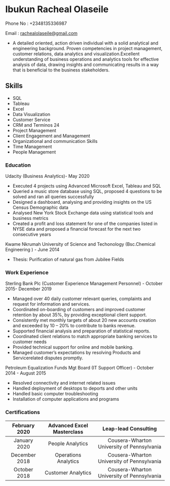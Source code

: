 # Ibukun Racheal Olaseile
Phone No : +2348135336987

Email : rachealolaseile@gmail.com
- A detailed oriented, action driven individual with a solid analytical and engineering background. Proven competencies in project management, customer relations, data analytics and visualization.Excellent understanding of business operations and analytics tools for effective analysis of data, drawing insights and communicating results in a way that is beneficial to the business stakeholders. 
## Skills
* SQL                                 
* Tableau                            
* Excel                              
* Data Visualization                  
* Customer Service                   
* CRM and Terminos 24 
* Project Management
* Client Engagement and Management 
* Organizational and communication Skills 
* Time Management
* People Management


### Education
  Udacity (Business Analytics)- May 2020
  *	Executed 4 projects using Advanced Microsoft Excel, Tableau and SQL
  * Queried a music store database using SQL, proposed 4 questions to be solved and ran all queries successfully
  * Designed a dashboard, analysing and providing insights on the US Census Demographic data
  * Analysed New York Stock Exchange data using statistical tools and business metrics 
  * Created a profit and loss statement for one of the companies listed in NYSE data and proposed a financial forecast for the next two consecutive years 
  
 Kwame Nkrumah University of Science and Techonology (Bsc.Chemical Engineering ) - June 2014
 * Thesis: Purification of natural gas from Jubilee Fields 


### Work Experience 
 Sterling Bank Plc (Customer Experience Management Personnel) - October 2015- December 2019
* Managed over 40 daily customer relevant queries, complaints and request for information and services. 
* Coordinated on-boarding of customers and improved customer retention by about 35%, by providing exceptional client support. 
* Consistently met monthly targets of about 20 new accounts creation and exceeded by 10 – 20% to contribute to banks revenue.  
* Supported financial analysis and preparation of statistical reports.   
* Coordinated client relations to match appropriate banking services to customer needs 
* Provided technical support for online and mobile banking. 
*	Managed customer’s expectations by resolving Products and Servicerelated disputes promptly. 

Petroleum Equalization Funds Mgt Board (IT Support Officer) - October 2014 - August 2015
*	Resolved connectivity and internet related issues 
* Handled deployment of desktops to deports and other units 
* Handled basic computer troubleshooting  
* Installation of computer applications and programs

### Certifications
 |February 2020| Advanced Excel Masterclass| Leap-lead Consulting| 
 |:------------:|:----------------:|:-------------:|
|January 2020 | People Analytics|  Cousera-Wharton University of Pennsylvania |
| December 2018 |	Operations Analytics| 	Cousera-Wharton University of Pennsylvania |
| October 2018|Customer Analytics| 	Cousera-Wharton University of Pennsylvania |



 

 
